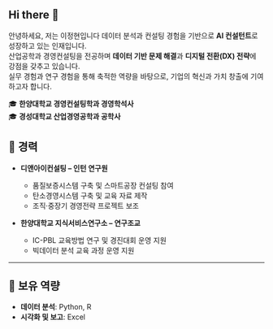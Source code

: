 ## Hi there 👋
안녕하세요, 저는 이정현입니다
데이터 분석과 컨설팅 경험을 기반으로 **AI 컨설턴트**로 성장하고 있는 인재입니다.  
산업공학과 경영컨설팅을 전공하며 **데이터 기반 문제 해결**과 **디지털 전환(DX) 전략**에 강점을 갖추고 있습니다.  
실무 경험과 연구 경험을 통해 축적한 역량을 바탕으로, 기업의 혁신과 가치 창출에 기여하고자 합니다.


🎓 **한양대학교 경영컨설팅학과 경영학석사**  
🎓 **경성대학교 산업경영공학과 공학사** 


## 💼 경력  
- **디앤아이컨설팅 – 인턴 연구원**  
  - 품질보증시스템 구축 및 스마트공장 컨설팅 참여  
  - 탄소경영시스템 구축 및 교육 자료 제작  
  - 조직·중장기 경영전략 프로젝트 보조  

- **한양대학교 지식서비스연구소 – 연구조교**  
  - IC-PBL 교육방법 연구 및 경진대회 운영 지원  
  - 빅데이터 분석 교육 과정 운영 지원  

---

## 🚀 보유 역량  
- **데이터 분석**: Python, R 
- **시각화 및 보고**: Excel  
